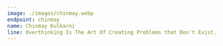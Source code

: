 ```yaml
---
image: ./images/chinmay.webp
endpoint: chinmay
name: Chinmay Kulkarni
line: Overthinking Is The Art Of Creating Problems that Don't Exist.
---
```

